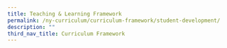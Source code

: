 ```yaml
---
title: Teaching & Learning Framework
permalink: /ny-curriculum/curriculum-framework/student-development/
description: ""
third_nav_title: Curriculum Framework
---
```

